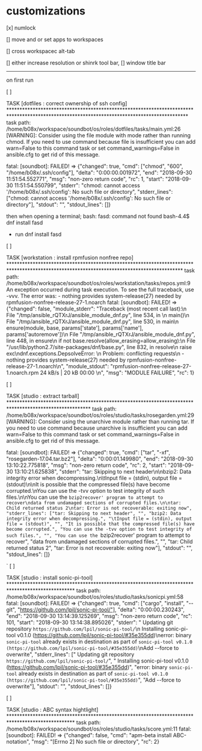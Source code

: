# customizations

[x] numlock

[] move and or set apps to workspaces

[] cross workspacec alt-tab

[] either increase resolution or shinrk tool bar,
    [] window title bar



---

on first run

[ ]


TASK [dotfiles : correct ownership of ssh config] ********************************************************************************************************************************************
task path: /home/b08x/workspace/soundbot/os/roles/dotfiles/tasks/main.yml:26
 [WARNING]: Consider using the file module with mode rather than running chmod.  If you need to use command because file is insufficient you can add warn=False to this command task or set
command_warnings=False in ansible.cfg to get rid of this message.

fatal: [soundbot]: FAILED! => {"changed": true, "cmd": ["chmod", "600", "/home/b08x/.ssh/config"], "delta": "0:00:00.001972", "end": "2018-09-30 11:51:54.552771", "msg": "non-zero return code", "rc": 1, "start": "2018-09-30 11:51:54.550799", "stderr": "chmod: cannot access '/home/b08x/.ssh/config': No such file or directory", "stderr_lines": ["chmod: cannot access '/home/b08x/.ssh/config': No such file or directory"], "stdout": "", "stdout_lines": []}


then when opening a terminal;
bash: fasd: command not found
bash-4.4$ dnf install fasd

* run dnf install fasd


[ ]


TASK [workstation : install rpmfusion nonfree repo] ******************************************************************************************************************************************
task path: /home/b08x/workspace/soundbot/os/roles/workstation/tasks/repos.yml:9
An exception occurred during task execution. To see the full traceback, use -vvv. The error was:   - nothing provides system-release(27) needed by rpmfusion-nonfree-release-27-1.noarch
fatal: [soundbot]: FAILED! => {"changed": false, "module_stderr": "Traceback (most recent call last):\n  File \"/tmp/ansible_rQTXrJ/ansible_module_dnf.py\", line 534, in <module>\n    main()\n  File \"/tmp/ansible_rQTXrJ/ansible_module_dnf.py\", line 530, in main\n    ensure(module, base, params['state'], params['name'], params['autoremove'])\n  File \"/tmp/ansible_rQTXrJ/ansible_module_dnf.py\", line 448, in ensure\n    if not base.resolve(allow_erasing=allow_erasing):\n  File \"/usr/lib/python2.7/site-packages/dnf/base.py\", line 832, in resolve\n    raise exc\ndnf.exceptions.DepsolveError: \n Problem: conflicting requests\n  - nothing provides system-release(27) needed by rpmfusion-nonfree-release-27-1.noarch\n", "module_stdout": "rpmfusion-nonfree-release-27-1.noarch.rpm        24 kB/s |  20 kB     00:00    \n", "msg": "MODULE FAILURE", "rc": 1}

[ ]

TASK [studio : extract tarball] *******************************************************************************************************
task path: /home/b08x/workspace/soundbot/os/roles/studio/tasks/rosegarden.yml:29
 [WARNING]: Consider using the unarchive module rather than running tar.  If you need to use command because unarchive is insufficient
you can add warn=False to this command task or set command_warnings=False in ansible.cfg to get rid of this message.

fatal: [soundbot]: FAILED! => {"changed": true, "cmd": ["tar", "-xf", "rosegarden-17.04.tar.bz2"], "delta": "0:00:01.149980", "end": "2018-09-30 13:10:22.775818", "msg": "non-zero return code", "rc": 2, "start": "2018-09-30 13:10:21.625838", "stderr": "tar: Skipping to next header\n\nbzip2: Data integrity error when decompressing.\n\tInput file = (stdin), output file = (stdout)\n\nIt is possible that the compressed file(s) have become corrupted.\nYou can use the -tvv option to test integrity of such files.\n\nYou can use the `bzip2recover' program to attempt to recover\ndata from undamaged sections of corrupted files.\n\ntar: Child returned status 2\ntar: Error is not recoverable: exiting now", "stderr_lines": ["tar: Skipping to next header", "", "bzip2: Data integrity error when decompressing.", "\tInput file = (stdin), output file = (stdout)", "", "It is possible that the compressed file(s) have become corrupted.", "You can use the -tvv option to test integrity of such files.", "", "You can use the `bzip2recover' program to attempt to recover", "data from undamaged sections of corrupted files.", "", "tar: Child returned status 2", "tar: Error is not recoverable: exiting now"], "stdout": "", "stdout_lines": []}

`
[ ]

TASK [studio : install sonic-pi-tool] *************************************************************************************************
task path: /home/b08x/workspace/soundbot/os/roles/studio/tasks/sonicpi.yml:58
fatal: [soundbot]: FAILED! => {"changed": true, "cmd": ["cargo", "install", "--git", "https://github.com/lpil/sonic-pi-tool/"], "delta": "0:00:00.230243", "end": "2018-09-30 13:14:39.125269", "msg": "non-zero return code", "rc": 101, "start": "2018-09-30 13:14:38.895026", "stderr": "    Updating git repository `https://github.com/lpil/sonic-pi-tool/`\n  Installing sonic-pi-tool v0.1.0 (https://github.com/lpil/sonic-pi-tool/#35e355dd)\nerror: binary `sonic-pi-tool` already exists in destination as part of `sonic-pi-tool v0.1.0 (https://github.com/lpil/sonic-pi-tool/#35e355dd)`\nAdd --force to overwrite", "stderr_lines": ["    Updating git repository `https://github.com/lpil/sonic-pi-tool/`", "  Installing sonic-pi-tool v0.1.0 (https://github.com/lpil/sonic-pi-tool/#35e355dd)", "error: binary `sonic-pi-tool` already exists in destination as part of `sonic-pi-tool v0.1.0 (https://github.com/lpil/sonic-pi-tool/#35e355dd)`", "Add --force to overwrite"], "stdout": "", "stdout_lines": []}

[ ]

TASK [studio : ABC syntax hightlight] *************************************************************************************************
task path: /home/b08x/workspace/soundbot/os/roles/studio/tasks/score.yml:11
fatal: [soundbot]: FAILED! => {"changed": false, "cmd": "apm-beta install ABC-notation", "msg": "[Errno 2] No such file or directory", "rc": 2}

